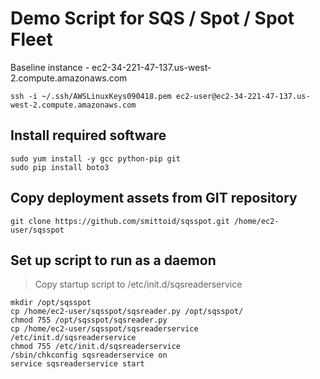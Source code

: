 # Demo Script for SQS / Spot / Spot Fleet

Baseline instance - ec2-34-221-47-137.us-west-2.compute.amazonaws.com

    ssh -i ~/.ssh/AWSLinuxKeys090418.pem ec2-user@ec2-34-221-47-137.us-west-2.compute.amazonaws.com

## Install required software
    sudo yum install -y gcc python-pip git
    sudo pip install boto3

## Copy deployment assets from GIT repository
    git clone https://github.com/smittoid/sqsspot.git /home/ec2-user/sqsspot

## Set up script to run as a daemon
>Copy startup script to /etc/init.d/sqsreaderservice

    mkdir /opt/sqsspot
    cp /home/ec2-user/sqsspot/sqsreader.py /opt/sqsspot/
    chmod 755 /opt/sqsspot/sqsreader.py
    cp /home/ec2-user/sqsspot/sqsreaderservice /etc/init.d/sqsreaderservice
    chmod 755 /etc/init.d/sqsreaderservice
    /sbin/chkconfig sqsreaderservice on
    service sqsreaderservice start


